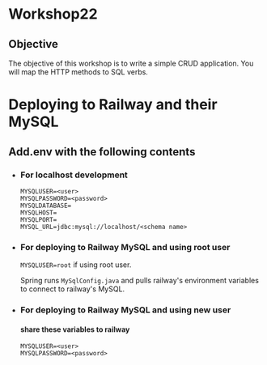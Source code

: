 # Workshop22

## Objective
The objective of this workshop is to write a simple CRUD application. You will map the HTTP methods to SQL verbs.


# Deploying to Railway and their MySQL


## Add.env with the following contents
- ### For localhost development
    ```
    MYSQLUSER=<user>
    MYSQLPASSWORD=<password>
    MYSQLDATABASE=
    MYSQLHOST=
    MYSQLPORT=
    MYSQL_URL=jdbc:mysql://localhost/<schema name>
    ```
- ### For deploying to Railway MySQL and using root user
    `MYSQLUSER=root` if using root user.

    Spring runs `MySqlConfig.java` and pulls railway's environment variables to connect to railway's MySQL.

- ### For deploying to Railway MySQL and using new user
    #### share these variables to railway
    ```
    MYSQLUSER=<user>
    MYSQLPASSWORD=<password>
    ```